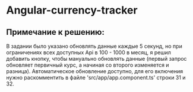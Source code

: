 # Angular-currency-tracker

## Примечание к решению:
В задании было указано обновлять данные каждые 5 секунд, но при ограничениях всех доступных Api в 100 - 1000 в месяц, я решил добавить кнопку, чтобы мануально обновлять данные (первый запрос обновляет первичный курс, а начиная со второго изменяется и разница). Автоматическое обновление доступно, для его включения нужно раскомментить в файле 'src/app/app.component.ts' строки 31 и 32.
